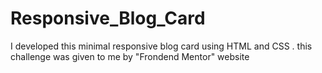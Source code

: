 # Responsive_Blog_Card
I developed this minimal  responsive blog card using HTML and CSS . this challenge was given to me by "Frondend Mentor" website
